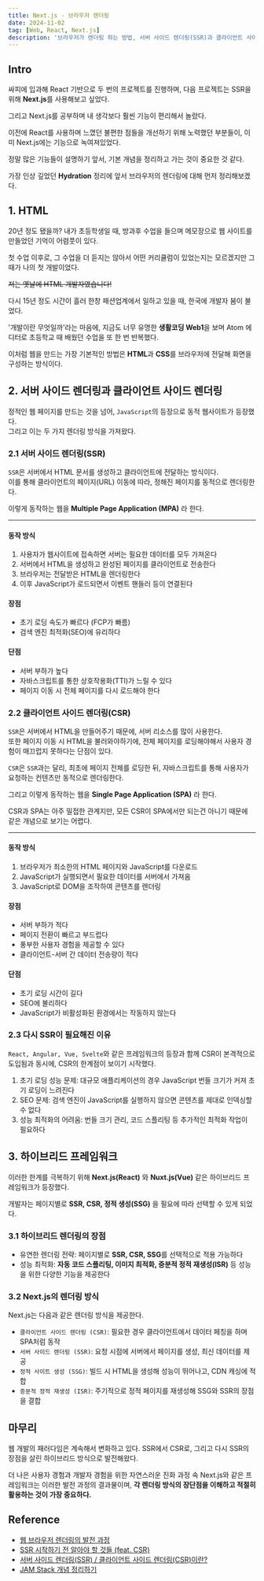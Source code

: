 ```yaml
---
title: Next.js - 브라우저 렌더링
date: 2024-11-02
tag: [Web, React, Next.js]
description: '브라우저가 렌더링 하는 방법, 서버 사이드 렌더링(SSR)과 클라이언트 사이드 렌더링(CSR)'
---
```


## Intro

싸피에 입과해 React 기반으로 두 번의 프로젝트를 진행하며, 다음 프로젝트는 SSR을 위해 **Next.js**를 사용해보고 싶었다.

그리고 Next.js를 공부하며 내 생각보다 훨씬 기능이 편리해서 놀랐다.

이전에 React를 사용하며 느꼈던 불편한 점들을 개선하기 위해 노력했던 부분들이, 이미 Next.js에는 기능으로 녹여져있었다.

정말 많은 기능들이 설명하기 앞서, 기본 개념을 정리하고 가는 것이 중요한 것 같다.

가장 인상 깊었던 **Hydration** 정리에 앞서 브라우저의 렌더링에 대해 먼저 정리해보겠다.

## 1. HTML

20년 정도 됐을까? 내가 초등학생일 때, 방과후 수업을 들으며 메모장으로 웹 사이트를 만들었던 기억이 어렴풋이 있다.

첫 수업 이후로, 그 수업을 더 듣지는 않아서 어떤 커리큘럼이 있었는지는 모르겠지만 그 때가 나의 첫 개발이었다.

<del>저는 옛날에 HTML 개발자였습니다!</del>

다시 15년 정도 시간이 흘러 한창 패션업계에서 일하고 있을 때, 한국에 개발자 붐이 불었다.

'개발이란 무엇일까'라는 마음에, 지금도 너무 유명한 **생활코딩 Web1**을 보며 Atom 에디터로 초등학교 때 배웠던 수업을 또 한 번 반복했다.

이처럼 웹을 만드는 가장 기본적인 방법은 **HTML**과 **CSS**를 브라우저에 전달해 화면을 구성하는 방식이다.

## 2. 서버 사이드 렌더링과 클라이언트 사이드 렌더링

정적인 웹 페이지를 만드는 것을 넘어, <code>JavaScript</code>의 등장으로 동적 웹사이트가 등장했다.  
그리고 이는 두 가지 렌더링 방식을 가져왔다.

### 2.1 서버 사이드 렌더링(SSR)

<code>SSR</code>은 서버에서 HTML 문서를 생성하고 클라이언트에 전달하는 방식이다.  
이를 통해 클라이언트의 페이지(URL) 이동에 따라, 정해진 페이지를 동적으로 렌더링한다.

이렇게 동작하는 웹을 **Multiple Page Application (MPA)** 라 한다.

<hr/>

#### 동작 방식

1. 사용자가 웹사이트에 접속하면 서버는 필요한 데이터를 모두 가져온다
2. 서버에서 HTML을 생성하고 완성된 페이지를 클라이언트로 전송한다
3. 브라우저는 전달받은 HTML을 렌더링한다
4. 이후 JavaScript가 로드되면서 이벤트 핸들러 등이 연결된다

#### 장점

-   초기 로딩 속도가 빠르다 (FCP가 빠름)
-   검색 엔진 최적화(SEO)에 유리하다

#### 단점

-   서버 부하가 높다
-   자바스크립트를 통한 상호작용화(TTI)가 느릴 수 있다
-   페이지 이동 시 전체 페이지를 다시 로드해야 한다

### 2.2 클라이언트 사이드 렌더링(CSR)

<code>SSR</code>은 서버에서 HTML을 만들어주기 때문에, 서버 리소스를 많이 사용한다.  
또한 페이지 이동 시 HTML을 불러와야하기에, 전체 페이지를 로딩해야해서 사용자 경험이 매끄럽지 못하다는 단점이 있다.

<code>CSR</code>은 <code>SSR</code>과는 달리, 최초에 페이지 전체를 로딩한 뒤, 자바스크립트를 통해 사용자가 요청하는 컨텐츠만 동적으로 렌더링한다.

그리고 이렇게 동작하는 웹을 **Single Page Application (SPA)** 라 한다.

CSR과 SPA는 아주 밀접한 관계지만, 모든 CSR이 SPA에서만 되는건 아니기 때문에 같은 개념으로 보기는 어렵다.

<hr/>

#### 동작 방식

1. 브라우저가 최소한의 HTML 페이지와 JavaScript를 다운로드
2. JavaScript가 실행되면서 필요한 데이터를 서버에서 가져옴
3. JavaScript로 DOM을 조작하여 콘텐츠를 렌더링

#### 장점

-   서버 부하가 적다
-   페이지 전환이 빠르고 부드럽다
-   풍부한 사용자 경험을 제공할 수 있다
-   클라이언트-서버 간 데이터 전송량이 적다

#### 단점

-   초기 로딩 시간이 길다
-   SEO에 불리하다
-   JavaScript가 비활성화된 환경에서는 작동하지 않는다

### 2.3 다시 SSR이 필요해진 이유

<code>React, Angular, Vue, Svelte</code>와 같은 프레임워크의 등장과 함께 CSR이 본격적으로 도입됨과 동시에, CSR의 한계점이 보이기 시작했다.

1. 초기 로딩 성능 문제: 대규모 애플리케이션의 경우 JavaScript 번들 크기가 커져 초기 로딩이 느려진다
2. SEO 문제: 검색 엔진이 JavaScript를 실행하지 않으면 콘텐츠를 제대로 인덱싱할 수 없다
3. 성능 최적화의 어려움: 번들 크기 관리, 코드 스플리팅 등 추가적인 최적화 작업이 필요하다

## 3. 하이브리드 프레임워크

이러한 한계를 극복하기 위해 **Next.js(React)** 와 **Nuxt.js(Vue)** 같은 하이브리드 프레임워크가 등장했다.

개발자는 페이지별로 **SSR, CSR, 정적 생성(SSG)** 을 필요에 따라 선택할 수 있게 되었다.

### 3.1 하이브리드 렌더링의 장점

-   유연한 렌더링 전략: 페이지별로 **SSR, CSR, SSG**를 선택적으로 적용 가능하다
-   성능 최적화: **자동 코드 스플리팅, 이미지 최적화, 증분적 정적 재생성(ISR)** 등 성능을 위한 다양한 기능을 제공한다

### 3.2 Next.js의 렌더링 방식

Next.js는 다음과 같은 렌더링 방식을 제공한다.

-   <code>클라이언트 사이드 렌더링 (CSR)</code>: 필요한 경우 클라이언트에서 데이터 페칭을 하며 SPA처럼 동작
-   <code>서버 사이드 렌더링 (SSR)</code>: 요청 시점에 서버에서 페이지를 생성, 최신 데이터를 제공
-   <code>정적 사이트 생성 (SSG)</code>: 빌드 시 HTML을 생성해 성능이 뛰어나고, CDN 캐싱에 적합
-   <code>증분적 정적 재생성 (ISR)</code>: 주기적으로 정적 페이지를 재생성해 SSG와 SSR의 장점을 결합

## 마무리

웹 개발의 패러다임은 계속해서 변화하고 있다. SSR에서 CSR로, 그리고 다시 SSR의 장점을 살린 하이브리드 방식으로 발전해왔다.

더 나은 사용자 경험과 개발자 경험을 위한 자연스러운 진화 과정 속 Next.js와 같은 프레임워크는 이러한 발전 과정의 결과물이며, **각 렌더링 방식의 장단점을 이해하고 적절히 활용하는 것이 가장 중요하다.**

## Reference

-   [웹 브라우저 렌더링의 발전 과정](https://velog.io/@hamjw0122/Next.js-%EC%9B%B9-%EB%B8%8C%EB%9D%BC%EC%9A%B0%EC%A0%80-%EB%A0%8C%EB%8D%94%EB%A7%81%EC%9D%98-%EB%B0%9C%EC%A0%84-%EA%B3%BC%EC%A0%95-cles36qh)
-   [SSR 시작하기 전 알아야 할 것들 (feat. CSR)](https://yozm.wishket.com/magazine/detail/2330/)
-   [서버 사이드 렌더링(SSR) / 클라이언트 사이드 렌더링(CSR)이란?](https://velog.io/@ctdlog/%EC%84%9C%EB%B2%84-%EC%82%AC%EC%9D%B4%EB%93%9C-%EB%A0%8C%EB%8D%94%EB%A7%81SSR-%ED%81%B4%EB%9D%BC%EC%9D%B4%EC%96%B8%ED%8A%B8-%EC%82%AC%EC%9D%B4%EB%93%9C-%EB%A0%8C%EB%8D%94%EB%A7%81CSR%EC%9D%B4%EB%9E%80)
-   [JAM Stack 개념 정리하기](https://pks2974.medium.com/jam-stack-%EA%B0%9C%EB%85%90-%EC%A0%95%EB%A6%AC%ED%95%98%EA%B8%B0-17dd5c34edf7)

